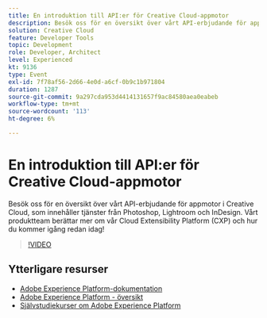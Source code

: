 ```yaml
---
title: En introduktion till API:er för Creative Cloud-appmotor
description: Besök oss för en översikt över vårt API-erbjudande för appmotor i Creative Cloud, som innehåller tjänster från Photoshop, Lightroom och InDesign. Vårt produktteam berättar mer om vår Cloud Extensibility Platform (CXP) och hur du kommer igång redan idag!
solution: Creative Cloud
feature: Developer Tools
topic: Development
role: Developer, Architect
level: Experienced
kt: 9136
type: Event
exl-id: 7f78af56-2d66-4e0d-a6cf-0b9c1b971804
duration: 1287
source-git-commit: 9a297cda953d4414131657f9ac84580aea0eabeb
workflow-type: tm+mt
source-wordcount: '113'
ht-degree: 6%

---
```


# En introduktion till API:er för Creative Cloud-appmotor

Besök oss för en översikt över vårt API-erbjudande för appmotor i Creative Cloud, som innehåller tjänster från Photoshop, Lightroom och InDesign. Vårt produktteam berättar mer om vår Cloud Extensibility Platform (CXP) och hur du kommer igång redan idag!

>[!VIDEO](https://video.tv.adobe.com/v/337594/?quality=12&learn=on&hidetitle=true)

## Ytterligare resurser

- [Adobe Experience Platform-dokumentation](https://experienceleague.adobe.com/docs/experience-platform.html?lang=sv-SE)
- [Adobe Experience Platform - översikt](https://experienceleague.adobe.com/docs/experience-platform/landing/home.html?lang=sv-SE)
- [Självstudiekurser om Adobe Experience Platform](https://experienceleague.adobe.com/docs/platform-learn/tutorials/overview.html?lang=sv)
